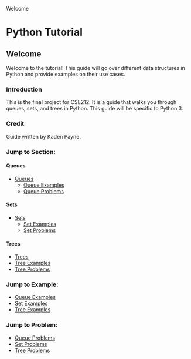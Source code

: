 Welcome

# Python Tutorial

## Welcome
Welcome to the tutorial! This guide will go over different data structures in Python and provide examples on their use cases.
### Introduction

This is the final project for CSE212. It is a guide that walks you through queues, sets, and trees in Python. This guide will be specific to Python 3.


### Credit 
<!--  Keep if needed -->
Guide written by Kaden Payne.

### Jump to Section:


#### Queues
* [Queues](./Queues.md)
    * [Queue Examples](./queueExample.py)
    * [Queue  Problems](./queueProblem.py)

#### Sets
* [Sets](./Sets.md)
    * [Set Examples](./setExample.py)
    * [Set  Problems](./setProblem.py)

#### Trees
* [Trees](./Trees.md)
* [Tree Examples](./treeExample.py)
* [Tree Problems](./treeProblem.py)

### Jump to Example:
* [Queue Examples](./queueExample.py)
* [Set Examples](./setExample.py)
* [Tree Examples](./treeExample.py)

### Jump to Problem:
* [Queue Problems](./queueProblem.py)
* [Set Problems](./setProblem.py)
* [Tree Problems](./treeProblem.py)